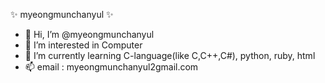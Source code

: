 ✨ myeongmunchanyul ✨

- 👋 Hi, I’m @myeongmunchanyul
- 👀 I’m interested in Computer
- 🌱 I’m currently learning C-language(like C,C++,C#), python, ruby, html
- 📫 email : myeongmunchanyul2gmail.com

<!-- 가입한 계정 잊어버려서 새로 만듦-->
